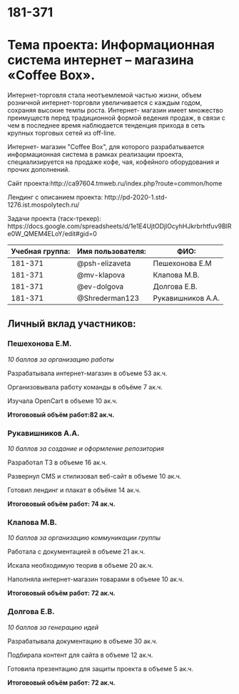 # 181-371
<h1>Тема проекта: Информационная система  интернет – магазина «Coffee Box». </h1>
<p> Интернет-торговля стала неотъемлемой частью жизни, объем розничной интернет-торговли увеличивается с каждым годом, сохраняя высокие темпы роста. Интернет- магазин имеет множество преимуществ перед традиционной формой ведения продаж, в связи с чем в последнее время наблюдается тенденция прихода в сеть крупных торговых сетей из off-line.</p>
<p>Интернет- магазин "Coffee Box", для которого разрабатывается информационная система в рамках реализации проекта, специализируется на продаже кофе, чая, кофейного оборудования и прочих дополнений. </p>
<p>Сайт проекта:http://ca97604.tmweb.ru/index.php?route=common/home </p>
<p>Лендинг с описанием проекта: http://pd-2020-1.std-1276.ist.mospolytech.ru/</p>
<p>Задачи проекта (таск-трекер): https://docs.google.com/spreadsheets/d/1e1E4UjtODjlOcyhHJkrbrhtfuv9BlRe0W_QMEM4ELoY/edit#gid=0</p>
	<table>
		<thead>
			<tr>
				<th>
					Учебная группа:
				</th>
				<th>
					Имя пользователя:
				</th>
				<th>
					ФИО:
				</th>
			</tr>
		</thead>
		<tbody>
			<tr>
				<td>
					181-371
				</td>
				<td>
					@psh-elizaveta
				</td>
				<td>
					Пешехонова Е.М
				</td>
				<tr>
				<td>
					181-371
				</td>
				<td>
					@mv-klapova
				</td>
				<td>
					Клапова М.В.
				</td>
			</tr>
			<tr>
				<td>
					181-371
				</td>
				<td>
					@ev-dolgova
				</td>
				<td>
					Долгова Е.В.
				</td>
			</tr>
			<tr>
				<td>
					181-371
				</td>
				<td>
					@Shrederman123
				</td>
				<td>
					Рукавишников А.А.
				</td>
			</tr>
			</tr>
		</tbody>
	</table>
	<h2>
		Личный вклад участников:
	</h2>
	<h3>
		Пешехонова Е.М.
	</h3>
	<p><i>10 баллов за организацию работы</i></p>
	<p>Разрабатывала интернет-магазин в объеме 53 ак.ч.</p>
	<p>Организовывала работу команды в объёме 7 ак.ч.</p>
	<p>Изучала OpenCart в объеме 10 ак.ч.</p>
	<p><b>Итогововый объём работ:82 ак.ч.</b></p>
	<h3>
		Рукавишников А.А.
	</h3>
	<p><i>10 баллов за создание и оформление репозитория</i></p>
	<p>Разработал ТЗ в объеме 16 ак.ч.</p>
	<p>Развернул CMS и стилизовал веб-сайт в объеме 10 ак.ч.</p>
	<p>Готовил лендинг и плакат в объёме 14 ак.ч.</p>
	<p><b>Итогововый объём работ: 74 ак.ч.</b></p>
	<h3>
		Клапова М.В.
	</h3>
	<p> <i>10 баллов за организацию коммуникации группы</i></p>
	<p>Работала с документацией в объеме 21 ак.ч.</p>
	<p>Искала необходимую теорив в объеме 20 ак.ч.</p>
	<p>Наполняла интернет-магазин товарами в объеме 10 ак.ч.</p>
	<p><b>Итогововый объём работ: 72 ак.ч.</b></p>
	<h3>
		Долгова Е.В.
	</h3>
	<p><i>10 баллов за генерацию идей</i></p>
	<p>Разрабатывала документацию в объеме 30 ак.ч.</p>
	<p>Подбирала контент для сайта в объеме 12 ак.ч.</p>
	<p>Готовила презентацию для защиты проекта в объеме 5 ак.ч.</p>
	<p><b>Итогововый объём работ: 72 ак.ч.</b></p>
